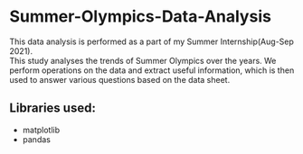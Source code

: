 # Summer-Olympics-Data-Analysis

This data analysis is performed as a part of my Summer Internship(Aug-Sep 2021).  
This study analyses the trends of Summer Olympics over the years. We perform operations on the data and extract useful information, which is then used to answer various questions based on the data sheet.

## Libraries used:
- matplotlib
- pandas
